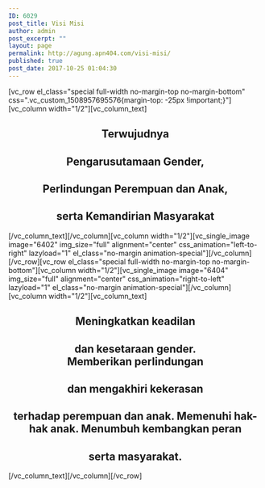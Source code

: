 ```yaml
---
ID: 6029
post_title: Visi Misi
author: admin
post_excerpt: ""
layout: page
permalink: http://agung.apn404.com/visi-misi/
published: true
post_date: 2017-10-25 01:04:30
---
```

[vc_row el_class="special full-width no-margin-top no-margin-bottom" css=".vc_custom_1508957695576{margin-top: -25px !important;}"][vc_column width="1/2"][vc_column_text]
<h3></h3>
<h2 style="text-align: center;">Terwujudnya</h2>
<h2 style="text-align: center;">Pengarusutamaan Gender,</h2>
<h2 style="text-align: center;">Perlindungan Perempuan dan Anak,</h2>
<h2 style="text-align: center;">serta Kemandirian Masyarakat</h2>
[/vc_column_text][/vc_column][vc_column width="1/2"][vc_single_image image="6402" img_size="full" alignment="center" css_animation="left-to-right" lazyload="1" el_class="no-margin animation-special"][/vc_column][/vc_row][vc_row el_class="special full-width no-margin-top no-margin-bottom"][vc_column width="1/2"][vc_single_image image="6404" img_size="full" alignment="center" css_animation="right-to-left" lazyload="1" el_class="no-margin animation-special"][/vc_column][vc_column width="1/2"][vc_column_text]
<h2></h2>
<h2 style="text-align: center;">Meningkatkan keadilan</h2>
<h2 style="text-align: center;">dan kesetaraan gender.
Memberikan perlindungan</h2>
<h2 style="text-align: center;">dan mengakhiri kekerasan</h2>
<h2 style="text-align: center;">terhadap perempuan dan anak.
Memenuhi hak-hak anak.
Menumbuh kembangkan peran</h2>
<h2 style="text-align: center;">serta masyarakat.</h2>
[/vc_column_text][/vc_column][/vc_row]